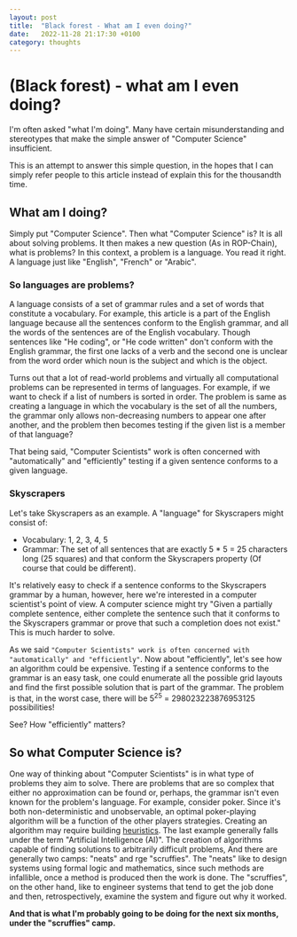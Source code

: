 ```yaml
---
layout: post
title:  "Black forest - What am I even doing?"
date:   2022-11-28 21:17:30 +0100
category: thoughts
---
```


# (Black forest) - what am I even doing?

I'm often asked "what I'm doing". Many have certain misunderstanding and stereotypes that make the simple answer of
"Computer Science" insufficient.

This is an attempt to answer this simple question, in the hopes that I can simply refer people to this article 
instead of explain this for the thousandth time.

## What am I doing?

Simply put "Computer Science". Then what "Computer Science" is? It is all about solving problems.
It then makes a new question (As in ROP-Chain), what is problems? In this context, a problem is a language. You read it right.
A language just like "English", "French" or "Arabic".

### So languages are problems?

A language consists of a set of grammar rules and a set of words that constitute a vocabulary. For example, this article
is a part of the English language because all the sentences conform to the English grammar, and all the words of
the sentences are of the English vocabulary. Though sentences like "He coding", or "He code written" don't conform with
the English grammar, the first one lacks of a verb and the second one is unclear from the word order which noun is the
subject and which is the object.

Turns out that a lot of read-world problems and virtually all computational problems can be represented in terms of languages.
For example, if we want to check if a list of numbers is sorted in order. The problem is same as creating a language in which
the vocabulary is the set of all the numbers, the grammar only allows non-decreasing numbers to appear one after another,
and the problem then becomes testing if the given list is a member of that language?

That being said, "Computer Scientists" work is often concerned with "automatically" and "efficiently" testing if a given
sentence conforms to a given language.

### Skyscrapers

Let's take Skyscrapers as an example. A "language" for Skyscrapers might consist of:
- Vocabulary: 1, 2, 3, 4, 5
- Grammar: The set of all sentences that are exactly 5 * 5 = 25 characters long (25 squares) and that conform the 
  Skyscrapers property (Of course that could be different).

It's relatively easy to check if a sentence conforms to the Skyscrapers grammar by a human, however, here we're interested
in a computer scientist's point of view. A computer science might try "Given a partially complete sentence, either complete
the sentence such that it conforms to the Skyscrapers grammar or prove that such a completion does not exist."
This is much harder to solve.

As we said `"Computer Scientists" work is often concerned with "automatically" and "efficiently"`. Now about "efficiently",
let's see how an algorithm could be expensive. Testing if a sentence conforms to the grammar is an easy task, one could
enumerate all the possible grid layouts and find the first possible solution that is part of the grammar. The problem is
that, in the worst case, there will be 5<sup>25</sup> = 298023223876953125 possibilities!

See? How "efficiently" matters?

## So what Computer Science is?

One way of thinking about "Computer Scientists" is in what type of problems they aim to solve.
There are problems that are so complex that either no approximation can be found or, perhaps, the grammar isn't even known
for the problem's language. For example, consider poker. Since it's both non-deterministic and unobservable, an optimal
poker-playing algorithm will be a function of the other players strategies. Creating an algorithm may require building 
[heuristics](https://en.wikipedia.org/wiki/Heuristic).
The last example generally falls under the term "Artificial Intelligence (AI)". The creation of algorithms capable of 
finding solutions to arbitrarily difficult problems, And there are generally two camps: "neats" and rge "scruffies".
The "neats" like to design systems using formal logic and mathematics, since such methods are infallible, once a method
is produced then the work is done. The "scruffies", on the other hand, like to engineer systems that tend to get the job done
and then, retrospectively, examine the system and figure out why it worked.

**And that is what I'm probably going to be doing for the next six months, under the "scruffies" camp.**
